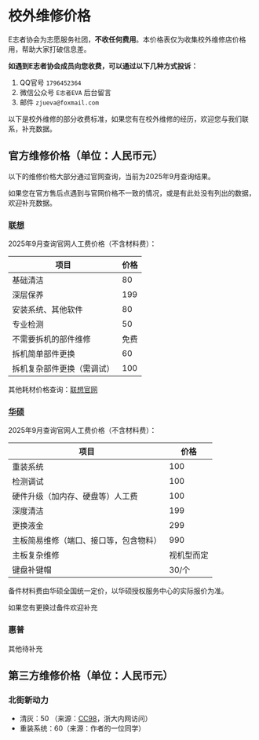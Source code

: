 # 校外维修价格

E志者协会为志愿服务社团，**不收任何费用**。本价格表仅为收集校外维修店价格用，帮助大家打破信息差。

**如遇到E志者协会成员向您收费，可以通过以下几种方式投诉：**

1. QQ官号 `1796452364`
2. 微信公众号 `E志者EVA` 后台留言
3. 邮件 `zjueva@foxmail.com`

以下是校外维修的部分收费标准，如果您有在校外维修的经历，欢迎您与我们联系，补充数据。

## 官方维修价格（单位：人民币元）

以下的维修价格大部分通过官网查询，当前为2025年9月查询结果。

如果您在官方售后点遇到与官网价格不一致的情况，或是有此处没有列出的数据，欢迎补充数据。

### [联想](https://newsupport.lenovo.com.cn/policyDetails.html?docid=1406085521429)

2025年9月查询官网人工费价格（不含材料费）：

|项目|价格|
|----|----|
|基础清洁|80|
|深层保养|199|
|安装系统、其他软件|80|
|专业检测|50|
|不需要拆机的部件维修|免费|
|拆机简单部件更换|60|
|拆机复杂部件更换（需调试）|100|

其他耗材价格查询：[联想官网](https://newsupport.lenovo.com.cn/pricesearchpc-search.html)

### [华硕](https://www.asus.com.cn/support/article/1190/)

2025年9月查询官网人工费价格（不含材料费）：

|项目|价格|
|----|----|
|重装系统|100|
|检测调试|100|
|硬件升级（加内存、硬盘等）人工费|100|
|深度清洁|199|
|更换液金|299|
|主板简易维修（端口、接口等，包含物料）|990|
|主板复杂维修|视机型而定|
|键盘补键帽|30/个|

备件材料费由华硕全国统一定价，以华硕授权服务中心的实际报价为准。

如果您有更换过备件欢迎补充

### 惠普


其他待补充

## 第三方维修价格（单位：人民币元）

### 北街新动力
- 清灰：50 （来源：[CC98](https://www.cc98.org/topic/6274633)，浙大内网访问）
- 重装系统：60（来源：作者的一位同学）